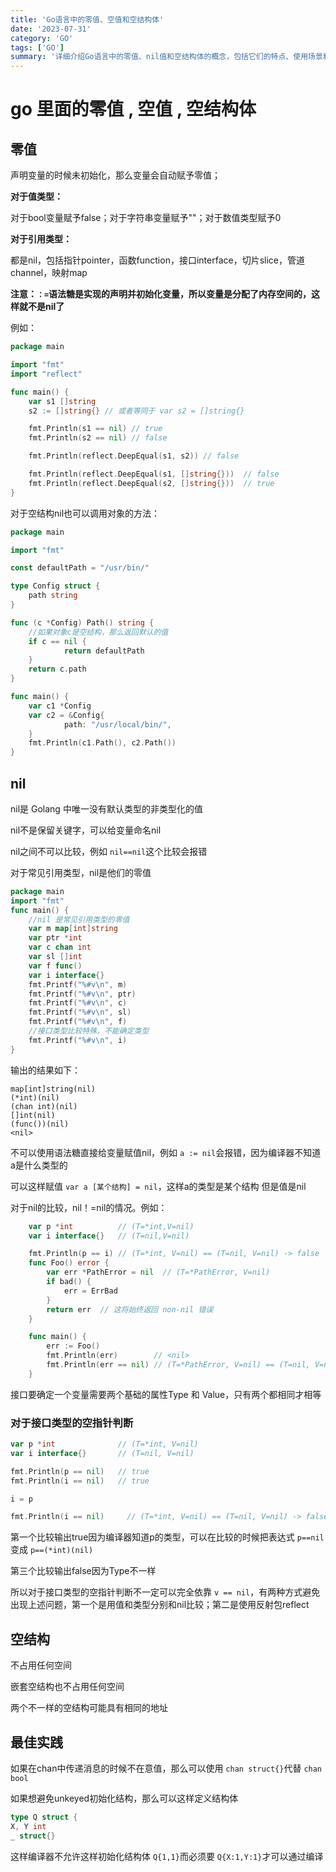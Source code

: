 ```yaml
---
title: 'Go语言中的零值、空值和空结构体'
date: '2023-07-31'
category: 'GO'
tags: ['GO']
summary: '详细介绍Go语言中的零值、nil值和空结构体的概念，包括它们的特点、使用场景和最佳实践'
---
```


# go 里面的零值 , 空值 , 空结构体

## 零值

声明变量的时候未初始化，那么变量会自动赋予零值；

**对于值类型：**

对于bool变量赋予false；对于字符串变量赋予""；对于数值类型赋予0

**对于引用类型：**

都是nil，包括指针pointer，函数function，接口interface，切片slice，管道channel，映射map

**注意：`：=`语法糖是实现的声明并初始化变量，所以变量是分配了内存空间的，这样就不是nil了**

例如：

```go
package main

import "fmt"
import "reflect"

func main() {
    var s1 []string
    s2 := []string{} // 或者等同于 var s2 = []string{}

    fmt.Println(s1 == nil) // true
    fmt.Println(s2 == nil) // false

    fmt.Println(reflect.DeepEqual(s1, s2)) // false

    fmt.Println(reflect.DeepEqual(s1, []string{}))  // false
    fmt.Println(reflect.DeepEqual(s2, []string{}))  // true
}
```

对于空结构nil也可以调用对象的方法：

```go
package main

import "fmt"

const defaultPath = "/usr/bin/"

type Config struct {
    path string
}

func (c *Config) Path() string {
    //如果对象c是空结构，那么返回默认的值
    if c == nil {
            return defaultPath
    }
    return c.path
}

func main() {
    var c1 *Config
    var c2 = &Config{
            path: "/usr/local/bin/",
    }
    fmt.Println(c1.Path(), c2.Path())
}
```

## nil

nil是 Golang 中唯一没有默认类型的非类型化的值

nil不是保留关键字，可以给变量命名nil

nil之间不可以比较，例如 `nil==nil`这个比较会报错

对于常见引用类型，nil是他们的零值

```go
package main
import "fmt"
func main() {
    //nil 是常见引用类型的零值
    var m map[int]string
    var ptr *int
    var c chan int
    var sl []int
    var f func()
    var i interface{}
    fmt.Printf("%#v\n", m)
    fmt.Printf("%#v\n", ptr)
    fmt.Printf("%#v\n", c)
    fmt.Printf("%#v\n", sl)
    fmt.Printf("%#v\n", f)
    //接口类型比较特殊，不能确定类型
    fmt.Printf("%#v\n", i)
}
```

输出的结果如下：

```plaintext
map[int]string(nil)
(*int)(nil)
(chan int)(nil)
[]int(nil)
(func())(nil)
<nil>
```

不可以使用语法糖直接给变量赋值nil，例如 `a := nil`会报错，因为编译器不知道a是什么类型的

可以这样赋值 `var a [某个结构] = nil`，这样a的类型是某个结构 但是值是nil

对于nil的比较，nil！=nil的情况。例如：

```go
    var p *int          // (T=*int,V=nil)
    var i interface{}   // (T=nil,V=nil)

    fmt.Println(p == i) // (T=*int, V=nil) == (T=nil, V=nil) -> false
    func Foo() error {
        var err *PathError = nil  // (T=*PathError, V=nil)
        if bad() {
            err = ErrBad
        }
        return err  // 这将始终返回 non-nil 错误
    }

    func main() {
        err := Foo()
        fmt.Println(err)        // <nil>
        fmt.Println(err == nil) // (T=*PathError, V=nil) == (T=nil, V=nil) -> false
    }
```

接口要确定一个变量需要两个基础的属性Type 和 Value，只有两个都相同才相等

### 对于接口类型的空指针判断

```go
var p *int              // (T=*int, V=nil)
var i interface{}       // (T=nil, V=nil)

fmt.Println(p == nil)   // true
fmt.Println(i == nil)   // true

i = p

fmt.Println(i == nil)     // (T=*int, V=nil) == (T=nil, V=nil) -> false
```

第一个比较输出true因为编译器知道p的类型，可以在比较的时候把表达式 `p==nil`变成 `p==(*int)(nil)`

第三个比较输出false因为Type不一样

所以对于接口类型的空指针判断不一定可以完全依靠 `v == nil`，有两种方式避免出现上述问题，第一个是用值和类型分别和nil比较；第二是使用反射包reflect

## 空结构

不占用任何空间

嵌套空结构也不占用任何空间

两个不一样的空结构可能具有相同的地址

## 最佳实践

如果在chan中传递消息的时候不在意值，那么可以使用 `chan struct{}`代替 `chan bool`

如果想避免unkeyed初始化结构，那么可以这样定义结构体

```go
type Q struct {
X, Y int
_ struct{}
```

这样编译器不允许这样初始化结构体 `Q{1,1}`而必须要 `Q{X:1,Y:1}`才可以通过编译

